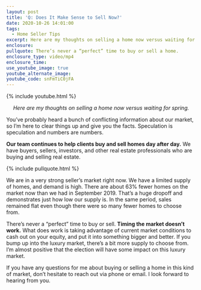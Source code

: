 ```yaml
---
layout: post
title: 'Q: Does It Make Sense to Sell Now?'
date: 2020-10-26 14:01:00
tags:
  - Home Seller Tips
excerpt: Here are my thoughts on selling a home now versus waiting for spring.
enclosure:
pullquote: There’s never a “perfect” time to buy or sell a home.
enclosure_type: video/mp4
enclosure_time:
use_youtube_image: true
youtube_alternate_image:
youtube_code: snFmTiC0jFA
---
```


{% include youtube.html %}

<p style="text-align: center;"><em>Here are my thoughts on selling a home now versus waiting for spring.</em></p>

You’ve probably heard a bunch of conflicting information about our market, so I’m here to clear things up and give you the facts. Speculation is speculation and numbers are numbers.&nbsp;

**Our team continues to help clients buy and sell homes day after day.** We have buyers, sellers, investors, and other real estate professionals who are buying and selling real estate.

{% include pullquote.html %}

We are in a very strong seller’s market right now. We have a limited supply of homes, and demand is high. There are about 63% fewer homes on the market now than we had in September 2019. That’s a huge dropoff and demonstrates just how low our supply is. In the same period, sales remained flat even though there were so many fewer homes to choose from.

There’s never a “perfect” time to buy or sell. **Timing the market doesn’t work.** What does work is taking advantage of current market conditions to cash out on your equity, and put it into something bigger and better. If you bump up into the luxury market, there’s a bit more supply to choose from. I’m almost positive that the election will have some impact on this luxury market.

If you have any questions for me about buying or selling a home in this kind of market, don’t hesitate to reach out via phone or email. I look forward to hearing from you.